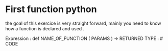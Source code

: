 # First function python

the goal of this exercice is very straight forward, mainly you need to know how a function is declared and used .

Expression :  def NAME_OF_FUNCTION ( PARAMS ) -> RETURNED TYPE :
                        # CODE